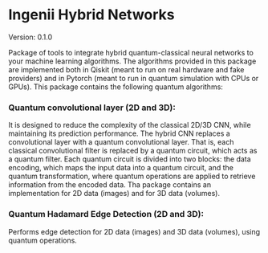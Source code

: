 # Ingenii Hybrid Networks

Version: 0.1.0

Package of tools to integrate hybrid quantum-classical neural networks to your machine learning algorithms.
The algorithms provided in this package are implemented both in Qiskit (meant to run on real hardware and fake providers) and in Pytorch (meant to run in quantum simulation with CPUs or GPUs). This package contains the following quantum algorithms:

### Quantum convolutional layer (2D and 3D):
It is designed to reduce the complexity of the classical 2D/3D CNN, while maintaining its prediction performance. The hybrid CNN replaces a convolutional layer with a quantum convolutional layer. That is, each classical convolutional filter is replaced by a quantum circuit, which acts as a quantum filter. Each quantum circuit is divided into two blocks: the data encoding, which maps the input data into a quantum circuit, and the quantum transformation, where quantum operations are applied to retrieve information from the encoded data. Tha package contains an implementation for 2D data (images) and for 3D data (volumes).

### Quantum Hadamard Edge Detection (2D and 3D):
Performs edge detection for 2D data (images) and 3D data (volumes), using quantum operations. 

